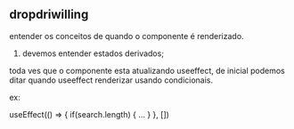 ## dropdriwilling

entender os conceitos de quando o componente é renderizado.

1. devemos entender estados derivados; 






toda ves que o componente esta atualizando useeffect, de inicial podemos ditar quando useeffect renderizar usando condicionais.

ex:

useEffect(() => {
    if(search.length) {
      ...
    }
}, []) 
